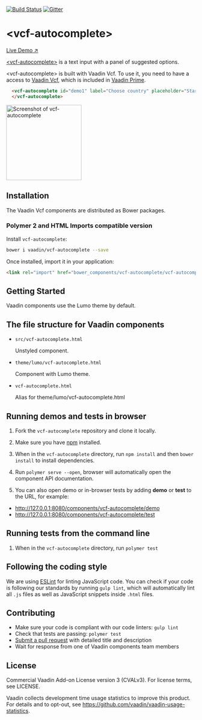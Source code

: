 [![Build Status](https://travis-ci.org/vaadin/vcf-autocomplete.svg?branch=master)](https://travis-ci.org/vaadin/vcf-autocomplete)
[![Gitter](https://badges.gitter.im/Join%20Chat.svg)](https://gitter.im/vaadin/web-components?utm_source=badge&utm_medium=badge&utm_campaign=pr-badge)

# &lt;vcf-autocomplete&gt;

[Live Demo ↗](https://incubator.app.fi/vcf-autocomplete-demo/index.html)

[&lt;vcf-autocomplete&gt;](https://vaadin.com/components/vcf-autocomplete) is a text input with a panel of suggested options.

&lt;vcf-autocomplete&gt; is built with Vaadin Vcf. To use it, you need to have a access to [Vaadin Vcf](https://vaadin.com/support#incubator), which is included in [Vaadin Prime](https://vaadin.com/pricing).



```html
  <vcf-autocomplete id="demo1" label="Choose country" placeholder="Start typing a country name..." options="[[options]]">
  </vcf-autocomplete>
```

[<img src="https://raw.githubusercontent.com/vaadin/vcf-autocomplete/master/screenshot.gif" width="200" alt="Screenshot of vcf-autocomplete">](https://vaadin.com/components/vcf-autocomplete)


## Installation

The Vaadin Vcf components are distributed as Bower packages.

### Polymer 2 and HTML Imports compatible version

Install `vcf-autocomplete`:

```sh
bower i vaadin/vcf-autocomplete --save
```

Once installed, import it in your application:

```html
<link rel="import" href="bower_components/vcf-autocomplete/vcf-autocomplete.html">
```

## Getting Started

Vaadin components use the Lumo theme by default.

## The file structure for Vaadin components

- `src/vcf-autocomplete.html`

  Unstyled component.

- `theme/lumo/vcf-autocomplete.html`

  Component with Lumo theme.

- `vcf-autocomplete.html`

  Alias for theme/lumo/vcf-autocomplete.html


## Running demos and tests in browser

1. Fork the `vcf-autocomplete` repository and clone it locally.

1. Make sure you have [npm](https://www.npmjs.com/) installed.

1. When in the `vcf-autocomplete` directory, run `npm install` and then `bower install` to install dependencies.

1. Run `polymer serve --open`, browser will automatically open the component API documentation.

1. You can also open demo or in-browser tests by adding **demo** or **test** to the URL, for example:

  - http://127.0.0.1:8080/components/vcf-autocomplete/demo
  - http://127.0.0.1:8080/components/vcf-autocomplete/test


## Running tests from the command line

1. When in the `vcf-autocomplete` directory, run `polymer test`


## Following the coding style

We are using [ESLint](http://eslint.org/) for linting JavaScript code. You can check if your code is following our standards by running `gulp lint`, which will automatically lint all `.js` files as well as JavaScript snippets inside `.html` files.


## Contributing

  - Make sure your code is compliant with our code linters: `gulp lint`
  - Check that tests are passing: `polymer test`
  - [Submit a pull request](https://www.digitalocean.com/community/tutorials/how-to-create-a-pull-request-on-github) with detailed title and description
  - Wait for response from one of Vaadin components team members


## License

Commercial Vaadin Add-on License version 3 (CVALv3). For license terms, see LICENSE.

Vaadin collects development time usage statistics to improve this product. For details and to opt-out, see https://github.com/vaadin/vaadin-usage-statistics.

